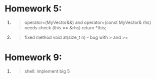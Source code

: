 # Homework 5:
1. > operator=(MyVector&&) and operator=(const MyVector& rhs) needs check (this == &rhs) return *this;
2. > fixed method void at(size_t n) - bug with > and >=
# Homework 9:
1. > shell: implement big 5
